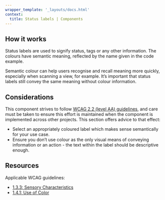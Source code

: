 ```yaml
---
wrapper_template: '_layouts/docs.html'
context:
  title: Status labels | Components
---
```


## How it works

Status labels are used to signify status, tags or any other information. The colours have semantic meaning, reflected by the name given in the code example.

Semantic colour can help users recognise and recall meaning more quickly, especially when scanning a view, for example. It’s important that status labels still convey the same meaning without colour information.

## Considerations

This component strives to follow [WCAG 2.2 (level AA) guidelines](https://www.w3.org/TR/WCAG22/), and care must be taken to ensure this effort is maintained when the component is implemented across other projects. This section offers advice to that effect:

- Select an appropriately coloured label which makes sense semantically for your use case.
- Ensure you don’t use colour as the only visual means of conveying information or an action - the text within the label should be descriptive enough.

## Resources

Applicable WCAG guidelines:

- [1.3.3: Sensory Characteristics](https://www.w3.org/TR/WCAG22/#sensory-characteristics)
- [1.4.1: Use of Color](https://www.w3.org/TR/WCAG22/#use-of-color)
